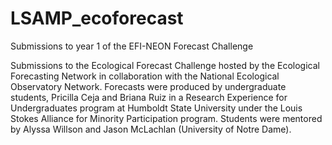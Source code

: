 # LSAMP_ecoforecast
Submissions to year 1 of the EFI-NEON Forecast Challenge

Submissions to the Ecological Forecast Challenge hosted by the Ecological Forecasting Network in collaboration with the National Ecological Observatory Network. Forecasts were produced by undergraduate students, Pricilla Ceja and Briana Ruiz in a Research Experience for Undergraduates program at Humboldt State University under the Louis Stokes Alliance for Minority Participation program.  Students were mentored by Alyssa Willson and Jason McLachlan (University of Notre Dame).
